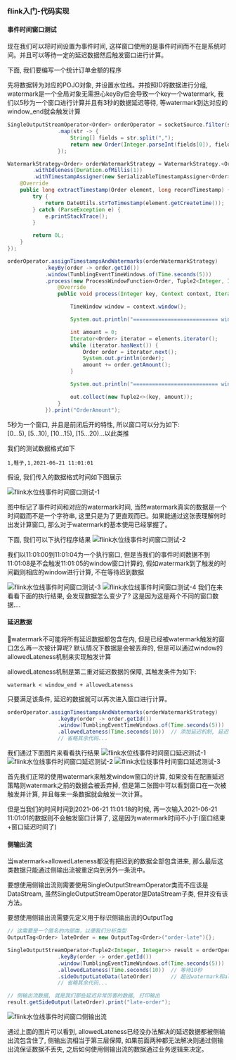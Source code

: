 ### flink入门-代码实现

#### 事件时间窗口测试
现在我们可以将时间设置为事件时间, 这样窗口使用的是事件时间而不在是系统时间。并且可以等待一定的延迟数据然后触发窗口进行计算。


下面, 我们要编写一个统计订单金额的程序


先将数据转为对应的POJO对象, 并设置水位线。并按照ID将数据进行分组, watermark是一个全局对象无需担心keyBy后会导致一个key一个watermark, 我们以5秒为一个窗口进行计算并且有3秒的数据延迟等待, 等watermark到达对应的window_end就会触发计算
```java
SingleOutputStreamOperator<Order> orderOperator = socketSource.filter(str -> !str.equals("") && str.split(",").length == 4)
                .map(str -> {
                    String[] fields = str.split(",");
                    return new Order(Integer.parseInt(fields[0]), fields[1], Integer.parseInt(fields[2]), fields[3]);
                });

WatermarkStrategy<Order> orderWatermarkStrategy = WatermarkStrategy.<Order>forBoundedOutOfOrderness(Duration.ofSeconds(3))
        .withIdleness(Duration.ofMillis(1))
        .withTimestampAssigner(new SerializableTimestampAssigner<Order>() {
    @Override
    public long extractTimestamp(Order element, long recordTimestamp) {
        try {
            return DateUtils.strToTimestamp(element.getCreatetime());
        } catch (ParseException e) {
            e.printStackTrace();
        }

        return 0L;
    }
});

orderOperator.assignTimestampsAndWatermarks(orderWatermarkStrategy)
            .keyBy(order -> order.getId())
            .window(TumblingEventTimeWindows.of(Time.seconds(5)))
            .process(new ProcessWindowFunction<Order, Tuple2<Integer, Integer>, Integer, TimeWindow>() {
                @Override
                public void process(Integer key, Context context, Iterable<Order> elements, Collector<Tuple2<Integer, Integer>> out) throws Exception {

                    TimeWindow window = context.window();

                    System.out.println("=========================== window start (key: " + (key) + ")" + window.getStart() + " ===========================");

                    int amount = 0;
                    Iterator<Order> iterator = elements.iterator();
                    while (iterator.hasNext()) {
                        Order order = iterator.next();
                        System.out.println(order);
                        amount += order.getAmount();
                    }

                    System.out.println("=========================== window end (key: " + (key) + ")" + window.getEnd() + " ===========================");

                    out.collect(new Tuple2<>(key, amount));
                }
            }).print("OrderAmount");
```

5秒为一个窗口, 并且是前闭后开的特性, 所以窗口可以分为如下:  
[0...5), [5...10), [10...15), [15...20)...以此类推

我们的测试数据格式如下
```text
1,鞋子,1,2021-06-21 11:01:01
```
假设, 我们传入的数据格式时间如下图展示

![flink水位线事件时间窗口测试-1](https://github.com/basebase/document/blob/master/flink/image/flink%E6%B0%B4%E4%BD%8D%E7%BA%BF/flink%E6%B0%B4%E4%BD%8D%E7%BA%BF%E4%BA%8B%E4%BB%B6%E6%97%B6%E9%97%B4%E7%AA%97%E5%8F%A3%E6%B5%8B%E8%AF%95-1.png?raw=true)

图中标记了事件时间和对应的watermark时间, 当然watermark真实的数据是一个时间戳而不是一个字符串, 这里只是为了更直观而已。如果能通过这张表理解何时出发计算窗口, 那么对于watermark的基本使用已经掌握了。

下面, 我们可以下执行程序结果
![flink水位线事件时间窗口测试-2](https://github.com/basebase/document/blob/master/flink/image/flink%E6%B0%B4%E4%BD%8D%E7%BA%BF/flink%E6%B0%B4%E4%BD%8D%E7%BA%BF%E4%BA%8B%E4%BB%B6%E6%97%B6%E9%97%B4%E7%AA%97%E5%8F%A3%E6%B5%8B%E8%AF%95-2.png?raw=true)


我们以11:01:00到11:01:04为一个执行窗口, 但是当我们的事件时间数据不到11:01:08是不会触发11:01:05的window窗口计算的, 假如watermark到了触发的时间戳则相应的window进行计算, 不在等待迟到数据

![flink水位线事件时间窗口测试-3](https://github.com/basebase/document/blob/master/flink/image/flink%E6%B0%B4%E4%BD%8D%E7%BA%BF/flink%E6%B0%B4%E4%BD%8D%E7%BA%BF%E4%BA%8B%E4%BB%B6%E6%97%B6%E9%97%B4%E7%AA%97%E5%8F%A3%E6%B5%8B%E8%AF%95-3.png?raw=true)
![flink水位线事件时间窗口测试-4](https://github.com/basebase/document/blob/master/flink/image/flink%E6%B0%B4%E4%BD%8D%E7%BA%BF/flink%E6%B0%B4%E4%BD%8D%E7%BA%BF%E4%BA%8B%E4%BB%B6%E6%97%B6%E9%97%B4%E7%AA%97%E5%8F%A3%E6%B5%8B%E8%AF%95-4.png?raw=true)
我们在来看看下面的执行结果, 会发现数据怎么变少了? 这是因为这是两个不同的窗口数据....



#### 延迟数据
watermark不可能将所有延迟数据都包含在内, 但是已经被watermark触发的窗口怎么再一次被计算呢? 默认情况下数据是会被丢弃的, 但是可以通过window的allowedLateness机制来实现触发计算

allowedLateness机制是第二重对延迟数据的保障, 其触发条件为如下:
```text
watermark < window_end + allowedLateness
```
只要满足该条件, 延迟的数据就可以再次进入窗口进行计算。

```java
orderOperator.assignTimestampsAndWatermarks(orderWatermarkStrategy)
                .keyBy(order -> order.getId())
                .window(TumblingEventTimeWindows.of(Time.seconds(5)))
                .allowedLateness(Time.seconds(10))  // 添加延迟机制, 延迟10秒
                // 省略其余代码...
```

我们通过下面图片来看看执行结果
![flink水位线事件时间窗口延迟测试-1](https://github.com/basebase/document/blob/master/flink/image/flink%E6%B0%B4%E4%BD%8D%E7%BA%BF/flink%E6%B0%B4%E4%BD%8D%E7%BA%BF%E4%BA%8B%E4%BB%B6%E6%97%B6%E9%97%B4%E7%AA%97%E5%8F%A3%E5%BB%B6%E8%BF%9F%E6%B5%8B%E8%AF%95-1.png?raw=true)
![flink水位线事件时间窗口延迟测试-2](https://github.com/basebase/document/blob/master/flink/image/flink%E6%B0%B4%E4%BD%8D%E7%BA%BF/flink%E6%B0%B4%E4%BD%8D%E7%BA%BF%E4%BA%8B%E4%BB%B6%E6%97%B6%E9%97%B4%E7%AA%97%E5%8F%A3%E5%BB%B6%E8%BF%9F%E6%B5%8B%E8%AF%95-2.png?raw=true)
![flink水位线事件时间窗口延迟测试-3](https://github.com/basebase/document/blob/master/flink/image/flink%E6%B0%B4%E4%BD%8D%E7%BA%BF/flink%E6%B0%B4%E4%BD%8D%E7%BA%BF%E4%BA%8B%E4%BB%B6%E6%97%B6%E9%97%B4%E7%AA%97%E5%8F%A3%E5%BB%B6%E8%BF%9F%E6%B5%8B%E8%AF%95-3.png?raw=true)

首先我们正常的使用watermark来触发window窗口的计算, 如果没有在配置延迟策略则watermark之前的数据会被丢弃掉, 但是第二张图中可以看到窗口在一次被触发并计算, 并且每来一条数据就会触发一次计算。

但是当我们的时间时间到2021-06-21 11:01:18的时候, 再一次输入2021-06-21 11:01:01的数据则不会触发窗口计算了, 这是因为watermark时间不小于(窗口结束+窗口延迟时间了)


#### 侧输出流
当watermark+allowedLateness都没有把迟到的数据全部包含进来, 那么最后这类数据只能通过侧输出流被重定向到另外一条流中。

要想使用侧输出流则需要使用SingleOutputStreamOperator类而不应该是DataStream, 虽然SingleOutputStreamOperator是DataStream子类, 但并没有该方法。

要想使用侧输出流需要先定义用于标识侧输出流的OutputTag
```java
// 这需要是一个匿名的内部类，以便我们分析类型
OutputTag<Order> lateOrder = new OutputTag<Order>("order-late"){};
```

```java
SingleOutputStreamOperator<Tuple2<Integer, Integer>> result = orderOperator.assignTimestampsAndWatermarks(orderWatermarkStrategy)
                .keyBy(order -> order.getId())
                .window(TumblingEventTimeWindows.of(Time.seconds(5)))   // 5秒窗口
                .allowedLateness(Time.seconds(10))  // 等待10秒
                .sideOutputLateData(lateOrder)      // 超过watermark和allowedLateness的延迟数据
                // 省略其余代码...
```

```java
// 侧输出流数据, 就是我们那些延迟非常厉害的数据, 打印输出
result.getSideOutput(lateOrder).print("late-order");
```

![flink水位线事件时间窗口侧输出流](https://github.com/basebase/document/blob/master/flink/image/flink%E6%B0%B4%E4%BD%8D%E7%BA%BF/flink%E6%B0%B4%E4%BD%8D%E7%BA%BF%E4%BA%8B%E4%BB%B6%E6%97%B6%E9%97%B4%E7%AA%97%E5%8F%A3%E4%BE%A7%E8%BE%93%E5%87%BA%E6%B5%81.png?raw=true)

通过上面的图片可以看到, allowedLateness已经没办法解决的延迟数据都被侧输出流包含住了, 侧输出流相当于第三层保障, 如果前面两种都无法解决则通过侧输出流保证数据不丢失, 之后如何使用侧输出流的数据通过业务逻辑来决定。